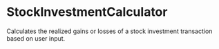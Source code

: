 # StockInvestmentCalculator
Calculates the realized gains or losses of a stock investment transaction based on user input.
